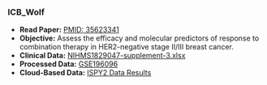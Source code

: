 ### ICB_Wolf

- **Read Paper:** [PMID: 35623341](https://pubmed.ncbi.nlm.nih.gov/35623341/)
- **Objective:** Assess the efficacy and molecular predictors of response to combination therapy in HER2-negative stage II/III breast cancer.
- **Clinical Data:** [NIHMS1829047-supplement-3.xlsx](https://www.ncbi.nlm.nih.gov/pmc/articles/PMC6721896/)
- **Processed Data:** [GSE196096](https://www.ncbi.nlm.nih.gov/geo/query/acc.cgi?acc=GSE194040)
- **Cloud-Based Data:** [ISPY2 Data Results](https://www.ispytrials.org/results/data)


